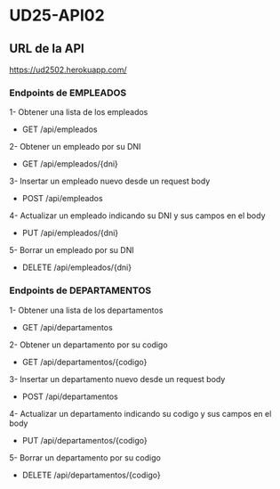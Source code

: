 # UD25-API02

## URL de la API

https://ud2502.herokuapp.com/

### Endpoints de EMPLEADOS

  1- Obtener una lista de los empleados
  - GET /api/empleados
  
  2- Obtener un empleado por su DNI
  - GET /api/empleados/{dni}
  
  3- Insertar un empleado nuevo desde un request body
  - POST /api/empleados
  
  4- Actualizar un empleado indicando su DNI y sus campos en el body
  - PUT /api/empleados/{dni}
  
  5- Borrar un empleado por su DNI 
  - DELETE /api/empleados/{dni}

### Endpoints de DEPARTAMENTOS

  1- Obtener una lista de los departamentos
  - GET /api/departamentos
  
  2- Obtener un departamento por su codigo
  - GET /api/departamentos/{codigo}
  
  3- Insertar un departamento nuevo desde un request body
  - POST /api/departamentos
  
  4- Actualizar un departamento indicando su codigo y sus campos en el body
  - PUT /api/departamentos/{codigo}
  
  5- Borrar un departamento por su codigo 
  - DELETE /api/departamentos/{codigo}
